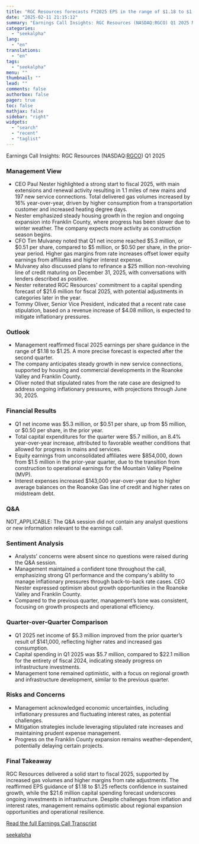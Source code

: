 ```yaml
---
title: "RGC Resources forecasts FY2025 EPS in the range of $1.18 to $1.25 with $21.6M capital spending"
date: "2025-02-11 21:15:12"
summary: "Earnings Call Insights: RGC Resources (NASDAQ:RGCO) Q1 2025 Management View CEO Paul Nester highlighted a strong start to fiscal 2025, with main extensions and renewal activity resulting in 1.1 miles of new mains and 197 new service connections. Total delivered gas volumes increased by 16% year-over-year, driven by higher consumption..."
categories:
  - "seekalpha"
lang:
  - "en"
translations:
  - "en"
tags:
  - "seekalpha"
menu: ""
thumbnail: ""
lead: ""
comments: false
authorbox: false
pager: true
toc: false
mathjax: false
sidebar: "right"
widgets:
  - "search"
  - "recent"
  - "taglist"
---
```


Earnings Call Insights: RGC Resources (NASDAQ:[RGCO](https://seekingalpha.com/symbol/RGCO "RGC Resources, Inc.")) Q1 2025

### Management View

* CEO Paul Nester highlighted a strong start to fiscal 2025, with main extensions and renewal activity resulting in 1.1 miles of new mains and 197 new service connections. Total delivered gas volumes increased by 16% year-over-year, driven by higher consumption from a transportation customer and increased heating degree days.
* Nester emphasized steady housing growth in the region and ongoing expansion into Franklin County, where progress has been slower due to winter weather. The company expects more activity as construction season begins.
* CFO Tim Mulvaney noted that Q1 net income reached $5.3 million, or $0.51 per share, compared to $5 million, or $0.50 per share, in the prior-year period. Higher gas margins from rate increases offset lower equity earnings from affiliates and higher interest expense.
* Mulvaney also discussed plans to refinance a $25 million non-revolving line of credit maturing on December 31, 2025, with conversations with lenders described as positive.
* Nester reiterated RGC Resources' commitment to a capital spending forecast of $21.6 million for fiscal 2025, with potential adjustments in categories later in the year.
* Tommy Oliver, Senior Vice President, indicated that a recent rate case stipulation, based on a revenue increase of $4.08 million, is expected to mitigate inflationary pressures.

### Outlook

* Management reaffirmed fiscal 2025 earnings per share guidance in the range of $1.18 to $1.25. A more precise forecast is expected after the second quarter.
* The company anticipates steady growth in new service connections, supported by housing and commercial developments in the Roanoke Valley and Franklin County.
* Oliver noted that stipulated rates from the rate case are designed to address ongoing inflationary pressures, with projections through June 30, 2025.

### Financial Results

* Q1 net income was $5.3 million, or $0.51 per share, up from $5 million, or $0.50 per share, in the prior year.
* Total capital expenditures for the quarter were $5.7 million, an 8.4% year-over-year increase, attributed to favorable weather conditions that allowed for progress in mains and services.
* Equity earnings from unconsolidated affiliates were $854,000, down from $1.5 million in the prior-year quarter, due to the transition from construction to operational earnings for the Mountain Valley Pipeline (MVP).
* Interest expenses increased $143,000 year-over-year due to higher average balances on the Roanoke Gas line of credit and higher rates on midstream debt.

### Q&A

NOT\_APPLICABLE: The Q&A session did not contain any analyst questions or new information relevant to the earnings call.

### Sentiment Analysis

* Analysts' concerns were absent since no questions were raised during the Q&A session.
* Management maintained a confident tone throughout the call, emphasizing strong Q1 performance and the company's ability to manage inflationary pressures through back-to-back rate cases. CEO Nester expressed optimism about growth opportunities in the Roanoke Valley and Franklin County.
* Compared to the previous quarter, management’s tone was consistent, focusing on growth prospects and operational efficiency.

### Quarter-over-Quarter Comparison

* Q1 2025 net income of $5.3 million improved from the prior quarter’s result of $141,000, reflecting higher rates and increased gas consumption.
* Capital spending in Q1 2025 was $5.7 million, compared to $22.1 million for the entirety of fiscal 2024, indicating steady progress on infrastructure investments.
* Management tone remained optimistic, with a focus on regional growth and infrastructure development, similar to the previous quarter.

### Risks and Concerns

* Management acknowledged economic uncertainties, including inflationary pressures and fluctuating interest rates, as potential challenges.
* Mitigation strategies include leveraging stipulated rate increases and maintaining prudent expense management.
* Progress on the Franklin County expansion remains weather-dependent, potentially delaying certain projects.

### Final Takeaway

RGC Resources delivered a solid start to fiscal 2025, supported by increased gas volumes and higher margins from rate adjustments. The reaffirmed EPS guidance of $1.18 to $1.25 reflects confidence in sustained growth, while the $21.6 million capital spending forecast underscores ongoing investments in infrastructure. Despite challenges from inflation and interest rates, management remains optimistic about regional expansion opportunities and operational resilience.

[Read the full Earnings Call Transcript](https://seekingalpha.com/symbol/RGCO/earnings/transcripts)

[seekalpha](https://seekingalpha.com/news/4406324-rgc-resources-forecasts-fy2025-eps-in-the-range-of-1_18-to-1_25-with-21_6m-capital-spending)
